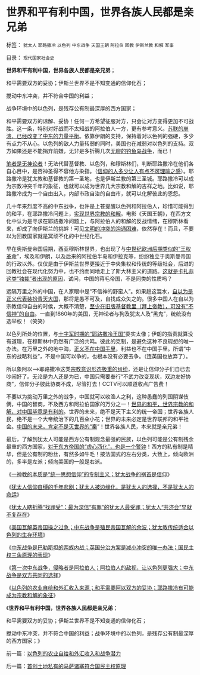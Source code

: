 # 世界和平有利中国，世界各族人民都是亲兄弟

标签： `犹太人` `耶路撒冷` `以色列` `中东战争` `天国王朝` `阿拉伯` `回教` `伊斯兰教` `和解` `军事` 

目录： `现代国家社会史`

**世界和平有利中国，世界各族人民都是亲兄弟**；

和平需要双方的妥协；伊斯兰世界不是不知变通的信仰化石；

搅动中东冲突，并不符合中国的利益；

战争环境中的以色列，是残存公有制最深厚的西方国家；

和平需要双方的谅解、妥协！任何一方希望征服对方，只会让对方变得更加不可战胜。这一条，特别对好战而不太知战的阿拉伯人一方，更有参考意义。[苏联的崩溃，已经改变了中东的力量平衡](../../../2009/2/19/250亿美元望远镜看透苏联崩溃真相.md)。依靠伊朗的支持，保持着对以色列的强硬，多少有点力不从心。以色列的敌人力量转弱的同时，美国也在减弱对以色列的支持。双方如果还是不能捐弃前嫌，无非是多折腾几次[无聊的钓鱼岛战争](../../../2010/9/16/钓鱼岛主义的文学价值和粪青保鲜.md)，而已！

[笔者是无神论者](../../../2010/11/25/什么是实体？无神论是人类沟通合作的前提.md)！无法代替基督教、以色列，和穆斯林们，判断耶路撒冷在他们各自心目中，是否神圣得不容他方染指。（[信仰的人多少让人有点不可理喻之感](http://hi.baidu.com/darthchn/blog/item/4c69f2376ee8e5d5a3cc2bd6.html)）。耶路撒冷是犹太教和基督教的第一圣地，也是伊斯兰教的第三圣城。耶路撒冷可以成为宗教冲突千年的象征，也就可以成为世界几大宗教和解的吉祥之地。比如说，耶路撒冷成为一个自由出入，内部市政自治的自由市，就可以化解彼此的恩怨。

几十年来烈度不高的中东战争，也许是上苍提醒以色列和阿拉伯人，珍惜可能得到的和平，在耶路撒冷问题上，[实现世界宗教的和解](../../../2011/4/20/ComosFederal重温费城立宪会议.md)。电影《天国王朝》，在西方文化中认为是寻求在耶路撒冷问题上，与阿拉伯人的和解的反战情绪，在穆斯林看来，却成了向伊斯兰的挑衅！可见[文明的冲突的沟通困难](../../../2009/11/26/真理标准不一导致文明的冲突.md)，依然存在！而且，不要以为回教国家就是冥顽不化的中世纪化石。

早在奥斯曼帝国后期，西亚穆斯林世界，也出现了与[中世纪欧洲后期类似的“王权革命](../../../2010/10/27/为什么有民族主义？民族主义本来目的是什么？.md)”，埃及和伊朗，以及后来的阿拉伯半岛和伊拉克等，纷纷独立于奥斯曼帝国的行政以外。仅仅是由于伊斯兰世界更接近于中央集权和传统的等级社会，后进的回教社会在现代化努力中，也不约而同地走上了斯大林主义的道路。[这就是卡扎菲这类“独裁”者出现的原因](../../../2011/4/23/谁能无辜“胆敢辩护罪”和“胆敢进化罪”.md)，试问，中国的蒋毛帝国，不是同类的性质吗？

远隔万里之外的中国，在人家眼中是“不信神的野蛮人”。如果趟这混水，[自以为是正义代表装扮青天大国](../../../2011/1/26/君权神授“向弱者倾斜”和绝对的弱者.md)，那将是愚不可及，自找成众矢之的。很多中国人在自以为宗教信仰自由的时侯，大概不清楚，[至少在旧版基督教里（拜上帝教），可没有“不信神”的自由](../../../2010/11/3/“政治改革”必须首先在法学中精确定义.md)。一直到1860年的美国，无神论者与狗及犹太人及“黑鬼”，统统没有选举权！（笑笑）

以色列所处的位置，与[十字军时期的“耶路撒冷王国”](../../../2011/9/2/十字军运动“示形于外实侵于内”.md)委实太像；伊朗的指责就算没有道理，在穆斯林中仍然有广泛的共鸣。彼此的克制，是避免这种不良瑕想的唯一办法。在万里之外的地中海，[正义不在中国手里](../../../2009/9/4/上帝总是和您的正义离得远远的.md)，利益也不在中国手里。所谓“中东的战略利益”，不是中国可以争的，也根本没有必要去争。（连英国也放弃了）。

所以象阿以——>耶路撒冷这类[宗教意识形态极重的纠纷](../../../2010/4/14/宗教总是社会意义的，迷信是个人意义的.md)，还是让信仰分子们自已去吵闹好了。无论是为人还是为已，中国只需要奉行“不武力改变现状，双边友好协商”，信仰分子彼此协商不成，尽管打去！CCTV可以顺道收点广告费！

不要以为挑动万里之外的战争，中国就可以收渔人之利，这种愚蠢的列国阴谋伎俩，中国的智商，不及西方和阿拉伯国家的万分之一！[世界的和平，世界宗教的和解，对中国毕竟是有利的](../../../2008/9/12/战国与秦灭六国并非今天适用的政治模式.md)。世界的未来，绝不是天下主义的统一帝国；世界各族人民，绝不是一个大帝统治下的几百朵小花；世界的未来必定是世界联邦的和平社会。[中国的末来，肯定不是灭世界的“秦](../../../2008/9/12/战国与秦灭六国并非今天适用的政治模式.md)”！世界各族人民，本来就是亲兄弟！

最后，了解到犹太人可能是西方公有制观念最强的民族，以色列可能是公有制残余最重的西方国家，[对于东方帝国的“虚心西化”，也是一个警钟](../../../2011/7/18/明确美式民主优越性，否定“全面西化”.md)！西方的私有制是精华，但是公有制的粉丝，有然多如牛毛！按法国式的左右分类，大致上，倾向欧洲的，多半是左派；倾向美国的一般是右派。

《[一神教的本质是“统一思想信仰”的专制主义；犹太战争的祸首是信仰](../../../2011/9/26/一神教的专制主义和犹太战争的祸首.md)》

《[犹太人信仰自缚的千年悲剧；犹太人被边缘化，是犹太人的选择，不是犹太人的命运](../../../2011/9/26/犹太人信仰自缚千年自找的悲剧.md)》

《[犹太人瞎折腾“找罪受”；最为深信“有罪”的犹太人最受罪；犹太人“共济会”早就不复存在](../../../2011/9/26/最为深信“有罪”的犹太人最受罪.md)》

《[美国瓦解英帝国操之过急；中东战争是殖民帝国瓦解的余波；犹太教传统适合以色列的生存环境](../../../2011/9/26/犹太教传统适合以色列的生存环境.md)》

《[中东战争是巴勒斯坦的两族内战；英国分治方案是减小冲突的唯一办法；国民主权三角原理的表现](../../../2011/9/26/中东战争是国民主权三角原理的巴勒斯坦内战.md)》

《[第一次中东战争，侵略者是阿拉伯人；阿拉伯人的敌视，让以色列更强大；中东战争是双方共同的选择](../../../2011/9/26/第一次中东战争，侵略者是阿拉伯人.md)》

《[以色列的农业自给和外汇收入来源；和平需要阿以双方的妥协；耶路撒冷有可能成为宗教和解的象征](../../../2011/9/26/以色列的农业自给和外汇收入和战争潜力.md)》

《**世界和平有利中国，世界各族人民都是亲兄弟**；

和平需要双方的妥协；伊斯兰世界不是不知变通的信仰化石；

搅动中东冲突，并不符合中国的利益；战争环境中的以色列，是残存公有制最深厚的西方国家；》

前一篇：[以色列的农业自给和外汇收入和战争潜力](../../../2011/9/26/以色列的农业自给和外汇收入和战争潜力.md)

后一篇：[首创土地私有的马萨诸塞符合国民主权原理](../../../2011/9/27/首创土地私有的马萨诸塞符合国民主权原理.md)